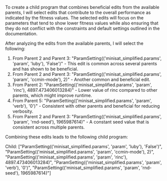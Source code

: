 To create a child program that combines beneficial edits from the available parents, I will select edits that contribute to the overall performance as indicated by the fitness values. The selected edits will focus on the parameters that tend to show lower fitness values while also ensuring that they do not conflict with the constraints and default settings outlined in the documentation.

After analyzing the edits from the available parents, I will select the following:

1. From Parent 2 and Parent 3: "ParamSetting(('minisat_simplified.params', 'param', 'luby'), 'False')" - This edit is common across several parents and has shown to be beneficial.
2. From Parent 2 and Parent 3: "ParamSetting(('minisat_simplified.params', 'param', 'ccmin-mode'), 2)" - Another common and beneficial edit.
3. From Parent 2: "ParamSetting(('minisat_simplified.params', 'param', 'rinc'), 4897.473406013284)" - Lower value of rinc compared to other parents, which might improve runtime.
4. From Parent 5: "ParamSetting(('minisat_simplified.params', 'param', 'verb'), '0')" - Consistent with other parents and beneficial for reducing verbosity.
5. From Parent 2 and Parent 3: "ParamSetting(('minisat_simplified.params', 'param', 'rnd-seed'), 1965987614)" - A constant seed value that is consistent across multiple parents.

Combining these edits leads to the following child program:

Child: ["ParamSetting(('minisat_simplified.params', 'param', 'luby'), 'False')", "ParamSetting(('minisat_simplified.params', 'param', 'ccmin-mode'), 2)", "ParamSetting(('minisat_simplified.params', 'param', 'rinc'), 4897.473406013284)", "ParamSetting(('minisat_simplified.params', 'param', 'verb'), '0')", "ParamSetting(('minisat_simplified.params', 'param', 'rnd-seed'), 1965987614)"]